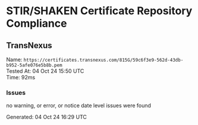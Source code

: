 # STIR/SHAKEN Certificate Repository Compliance

## TransNexus

Name: `https://certificates.transnexus.com/815G/59c6f3e9-562d-43db-b952-5afe076e5b8b.pem`\
Tested At: 04 Oct 24 15:50 UTC\
Time: 92ms

### Issues

no warning, or error, or notice date level issues were found

Generated: 04 Oct 24 16:29 UTC
